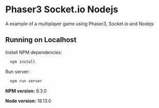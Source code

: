 
# Phaser3 Socket.io Nodejs

A example of a multiplayer game using Phaser3, Socket.io and Nodejs



## Running on Localhost

Install NPM dependencies:
```bash
  npm install
```

Run server:
```bash
  npm run server
```


**NPM version:** 9.3.0

**Node version:** 18.13.0
